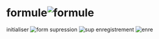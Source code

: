 # formule![formule](https://user-images.githubusercontent.com/116212206/203424228-8d7ff6a8-52c0-412b-a1a8-cb3c0d9728d4.PNG)
initialiser
![form](https://user-images.githubusercontent.com/116212206/203438464-84efd21a-1a7e-462a-bfdb-ce1feeeafa78.PNG)
supression
![sup](https://user-images.githubusercontent.com/116212206/203438428-c6af21c2-46f4-419e-9b04-b5bf44acb9be.PNG)
enregistrement
![enre](https://user-images.githubusercontent.com/116212206/203438435-67fd8a98-9849-4671-9ff3-49b8557a4acc.PNG)
